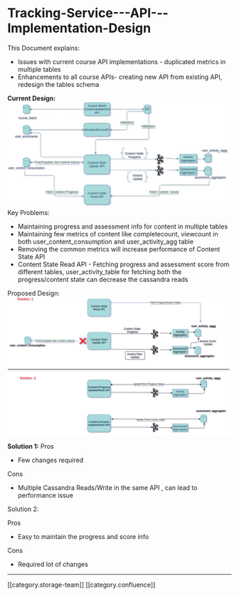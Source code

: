 # Tracking-Service---API---Implementation-Design

This Document explains:

* Issues with current course API implementations - duplicated metrics in multiple tables
* Enhancements to all course APIs- creating new API from existing API, redesign the tables schema

**Current Design:** ![](../../../../.gitbook/assets/TrackingService-CurrentDesign.jpg)Key Problems:

* Maintaining progress and assessment info for content in multiple tables
* Maintaining few metrics of content like completecount, viewcount in both user\_content\_consumption and user\_activity\_agg table
* Removing the common metrics will increase performance of Content State API
* Content State Read API - Fetching progress and assessment score from different tables, user\_activity\_table for fetching both the progress/content state can decrease the cassandra reads

Proposed Design:![](../../../../.gitbook/assets/Solutions.png)

**Solution 1:** Pros

* Few changes required

Cons

* Multiple Cassandra Reads/Write in the same API , can lead to performance issue

Solution 2:

Pros

* Easy to maintain the progress and score info

Cons

* Required lot of changes

***

\[\[category.storage-team]] \[\[category.confluence]]
